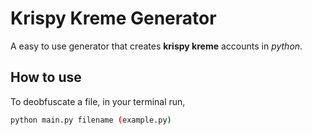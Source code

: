 
# Krispy Kreme Generator

A easy to use generator that creates **krispy kreme** accounts in *python*.

## How to use

To deobfuscate a file, in your terminal run,

```bash
python main.py filename (example.py)
```

